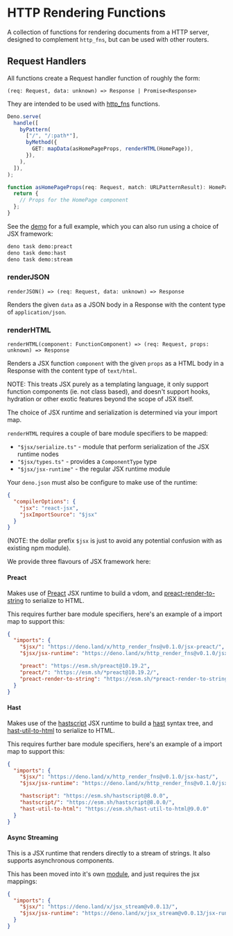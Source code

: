 # HTTP Rendering Functions

A collection of functions for rendering documents from a HTTP server, designed
to complement `http_fns`, but can be used with other routers.

## Request Handlers

All functions create a Request handler function of roughly the form:

`(req: Request, data: unknown) => Response | Promise<Response>`

They are intended to be used with [http_fns](https://deno.land/x/http_fns)
functions.

```ts
Deno.serve(
  handle([
    byPattern(
      ["/", "/:path*"],
      byMethod({
        GET: mapData(asHomePageProps, renderHTML(HomePage)),
      }),
    ),
  ]),
);

function asHomePageProps(req: Request, match: URLPatternResult): HomePageProps {
  return {
    // Props for the HomePage component
  };
}
```

See the [demo](./demo/serve.tsx) for a full example, which you can also run
using a choice of JSX framework:

```sh
deno task demo:preact
deno task demo:hast
deno task demo:stream
```

### renderJSON

`renderJSON() => (req: Request, data: unknown) => Response`

Renders the given `data` as a JSON body in a Response with the content type of
`application/json`.

### renderHTML

`renderHTML(component: FunctionComponent) => (req: Request, props: unknown) => Response`

Renders a JSX function `component` with the given `props` as a HTML body in a
Response with the content type of `text/html`.

NOTE: This treats JSX purely as a templating language, it only support function
components (ie. not class based), and doesn't support hooks, hydration or other
exotic features beyond the scope of JSX itself.

The choice of JSX runtime and serialization is determined via your import map.

`renderHTML` requires a couple of bare module specifiers to be mapped:

- `"$jsx/serialize.ts"` - module that perform serialization of the JSX runtime
  nodes
- `"$jsx/types.ts"` - provides a `ComponentType` type
- `"$jsx/jsx-runtime"` - the regular JSX runtime module

Your `deno.json` must also be configure to make use of the runtime:

```json
{
  "compilerOptions": {
    "jsx": "react-jsx",
    "jsxImportSource": "$jsx"
  }
}
```

(NOTE: the dollar prefix `$jsx` is just to avoid any potential confusion with as
existing npm module).

We provide three flavours of JSX framework here:

#### Preact

Makes use of [Preact](https://preactjs.com/) JSX runtime to build a vdom, and
[preact-render-to-string](https://github.com/preactjs/preact-render-to-string)
to serialize to HTML.

This requires further bare module specifiers, here's an example of a import map
to support this:

```json
{
  "imports": {
    "$jsx/": "https://deno.land/x/http_render_fns@v0.1.0/jsx-preact/",
    "$jsx/jsx-runtime": "https://deno.land/x/http_render_fns@v0.1.0/jsx-preact/jsx-runtime.ts",

    "preact": "https://esm.sh/preact@10.19.2",
    "preact/": "https://esm.sh/*preact@10.19.2/",
    "preact-render-to-string": "https://esm.sh/*preact-render-to-string@6.3.1"
  }
}
```

#### Hast

Makes use of the [hastscript](https://github.com/syntax-tree/hastscript) JSX
runtime to build a [hast](https://github.com/syntax-tree/hast) syntax tree, and
[hast-util-to-html](https://github.com/syntax-tree/hast-util-to-html) to
serialize to HTML.

This requires further bare module specifiers, here's an example of a import map
to support this:

```json
{
  "imports": {
    "$jsx/": "https://deno.land/x/http_render_fns@v0.1.0/jsx-hast/",
    "$jsx/jsx-runtime": "https://deno.land/x/http_render_fns@v0.1.0/jsx-hast/jsx-runtime.ts",

    "hastscript": "https://esm.sh/hastscript@8.0.0",
    "hastscript/": "https://esm.sh/hastscript@8.0.0/",
    "hast-util-to-html": "https://esm.sh/hast-util-to-html@9.0.0"
  }
}
```

#### Async Streaming

This is a JSX runtime that renders directly to a stream of strings. It also
supports asynchronous components.

This has been moved into it's own [module](https://deno.land/x/jsx_stream), and
just requires the jsx mappings:

```json
{
  "imports": {
    "$jsx/": "https://deno.land/x/jsx_stream@v0.0.13/",
    "$jsx/jsx-runtime": "https://deno.land/x/jsx_stream@v0.0.13/jsx-runtime.ts"
  }
}
```
